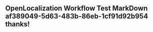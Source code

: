 <properties
ms.topic="hero-topic"
ms.test1="hero-topic"
ms.test2="test"/>


## OpenLocalization Workflow Test MarkDown af389049-5d63-483b-86eb-1cf91d92b954 thanks!



<!--HONumber=Jul16_HO2-->


